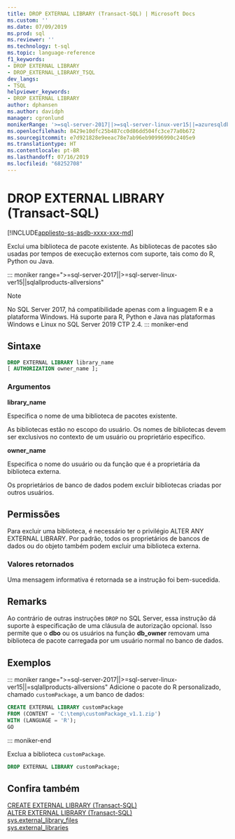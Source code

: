 ```yaml
---
title: DROP EXTERNAL LIBRARY (Transact-SQL) | Microsoft Docs
ms.custom: ''
ms.date: 07/09/2019
ms.prod: sql
ms.reviewer: ''
ms.technology: t-sql
ms.topic: language-reference
f1_keywords:
- DROP EXTERNAL LIBRARY
- DROP_EXTERNAL_LIBRARY_TSQL
dev_langs:
- TSQL
helpviewer_keywords:
- DROP EXTERNAL LIBRARY
author: dphansen
ms.author: davidph
manager: cgronlund
monikerRange: '>=sql-server-2017||>=sql-server-linux-ver15||=azuresqldb-current||=sqlallproducts-allversions'
ms.openlocfilehash: 8429e10dfc25b487cc0d86dd504fc3ce77a0b672
ms.sourcegitcommit: e7d921828e9eeac78e7ab96eb90996990c2405e9
ms.translationtype: HT
ms.contentlocale: pt-BR
ms.lasthandoff: 07/16/2019
ms.locfileid: "68252708"
---
```

# <a name="drop-external-library-transact-sql"></a>DROP EXTERNAL LIBRARY (Transact-SQL)  

[!INCLUDE[appliesto-ss-asdb-xxxx-xxx-md](../../includes/appliesto-ss-asdb-xxxx-xxx-md.md)]

Exclui uma biblioteca de pacote existente. As bibliotecas de pacotes são usadas por tempos de execução externos com suporte, tais como do R, Python ou Java.

::: moniker range=">=sql-server-2017||>=sql-server-linux-ver15||sqlallproducts-allversions"
> [!NOTE]
> No SQL Server 2017, há compatibilidade apenas com a linguagem R e a plataforma Windows. Há suporte para R, Python e Java nas plataformas Windows e Linux no SQL Server 2019 CTP 2.4. 
::: moniker-end

## <a name="syntax"></a>Sintaxe

```sql
DROP EXTERNAL LIBRARY library_name
[ AUTHORIZATION owner_name ];
```

### <a name="arguments"></a>Argumentos

**library_name**

Especifica o nome de uma biblioteca de pacotes existente.

As bibliotecas estão no escopo do usuário. Os nomes de bibliotecas devem ser exclusivos no contexto de um usuário ou proprietário específico.

**owner_name**

Especifica o nome do usuário ou da função que é a proprietária da biblioteca externa.

Os proprietários de banco de dados podem excluir bibliotecas criadas por outros usuários.

## <a name="permissions"></a>Permissões

Para excluir uma biblioteca, é necessário ter o privilégio ALTER ANY EXTERNAL LIBRARY. Por padrão, todos os proprietários de bancos de dados ou do objeto também podem excluir uma biblioteca externa.

### <a name="return-values"></a>Valores retornados

Uma mensagem informativa é retornada se a instrução foi bem-sucedida.

## <a name="remarks"></a>Remarks

Ao contrário de outras instruções `DROP` no SQL Server, essa instrução dá suporte à especificação de uma cláusula de autorização opcional. Isso permite que o **dbo** ou os usuários na função **db_owner** removam uma biblioteca de pacote carregada por um usuário normal no banco de dados.

## <a name="examples"></a>Exemplos

::: moniker range=">=sql-server-2017||>=sql-server-linux-ver15||=sqlallproducts-allversions"
Adicione o pacote do R personalizado, chamado `customPackage`, a um banco de dados:

```sql
CREATE EXTERNAL LIBRARY customPackage 
FROM (CONTENT = 'C:\temp\customPackage_v1.1.zip')
WITH (LANGUAGE = 'R');
GO
```
::: moniker-end

Exclua a biblioteca `customPackage`.

```sql
DROP EXTERNAL LIBRARY customPackage;
```

## <a name="see-also"></a>Confira também

[CREATE EXTERNAL LIBRARY (Transact-SQL)](create-external-library-transact-sql.md)  
[ALTER EXTERNAL LIBRARY (Transact-SQL)](alter-external-library-transact-sql.md)  
[sys.external_library_files](../../relational-databases/system-catalog-views/sys-external-library-files-transact-sql.md)  
[sys.external_libraries](../../relational-databases/system-catalog-views/sys-external-libraries-transact-sql.md)  
